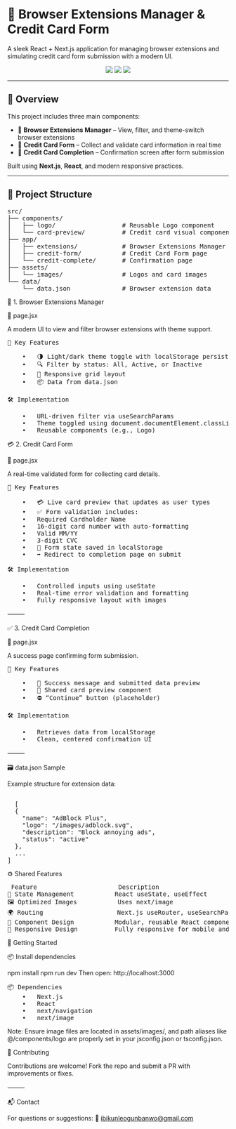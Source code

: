 # 🧩 **Browser Extensions Manager & Credit Card Form**

A sleek React + Next.js application for managing browser extensions and simulating credit card form submission with a modern UI.

<p align="center">
  <img src="https://img.shields.io/badge/Next.js-13%2B-blue?logo=next.js" />
  <img src="https://img.shields.io/badge/React-18-lightblue?logo=react" />
  <img src="https://img.shields.io/badge/Responsive-Design-success" />
</p>

---

## 📄 **Overview**

This project includes three main components:

- 🔹 **Browser Extensions Manager** – View, filter, and theme-switch browser extensions  
- 🔹 **Credit Card Form** – Collect and validate card information in real time  
- 🔹 **Credit Card Completion** – Confirmation screen after form submission

Built using **Next.js**, **React**, and modern responsive practices.

---

## 🧱 **Project Structure**

<pre>
src/
├── components/
│   ├── logo/                  # Reusable Logo component
│   └── card-preview/          # Credit card visual component
├── app/
│   ├── extensions/            # Browser Extensions Manager page
│   ├── credit-form/           # Credit Card Form page
│   └── credit-complete/       # Confirmation page
├── assets/
│   └── images/                # Logos and card images
└── data/
    └── data.json              # Browser extension data
</pre>

🔌 1. Browser Extensions Manager

📄 page.jsx

A modern UI to view and filter browser extensions with theme support.

<pre>
🌟 Key Features
  
	•	🌗 Light/dark theme toggle with localStorage persistence
	•	🔍 Filter by status: All, Active, or Inactive
	•	🧩 Responsive grid layout
	•	📦 Data from data.json

🛠️ Implementation
  
	•	URL-driven filter via useSearchParams
	•	Theme toggled using document.documentElement.classList
	•	Reusable components (e.g., Logo)
</pre>

💳 2. Credit Card Form

📄 page.jsx

A real-time validated form for collecting card details.

<pre>
🌟 Key Features
  
	•	💳 Live card preview that updates as user types
	•	✅ Form validation includes:
	•	Required Cardholder Name
	•	16-digit card number with auto-formatting
	•	Valid MM/YY
	•	3-digit CVC
	•	💾 Form state saved in localStorage
	•	➡️ Redirect to completion page on submit

🛠️ Implementation
  
	•	Controlled inputs using useState
	•	Real-time error validation and formatting
	•	Fully responsive layout with images
</pre>
⸻

✅ 3. Credit Card Completion

📄 page.jsx

A success page confirming form submission.

<pre>
🌟 Key Features
  
	•	🎉 Success message and submitted data preview
	•	🔁 Shared card preview component
	•	⛔ “Continue” button (placeholder)

🛠️ Implementation
  
	•	Retrieves data from localStorage
	•	Clean, centered confirmation UI
</pre>
⸻

🗃️ data.json Sample

Example structure for extension data:

<pre>

  [
  {
    "name": "AdBlock Plus",
    "logo": "/images/adblock.svg",
    "description": "Block annoying ads",
    "status": "active"
  },
  ...
]
</pre>

⚙️ Shared Features

<pre>
 Feature                      Description
🧠 State Management           React useState, useEffect
🖼 Optimized Images           Uses next/image
🌍 Routing                    Next.js useRouter, useSearchParams
🧩 Component Design           Modular, reusable React components
📱 Responsive Design          Fully responsive for mobile and desktop
</pre>

 🚀 Getting Started

📦 Install dependencies

npm install
npm run dev
Then open: http://localhost:3000

<pre>
📦 Dependencies
	•	Next.js
	•	React
	•	next/navigation
	•	next/image
</pre>
Note: Ensure image files are located in assets/images/, and path aliases like @/components/logo are properly set in your jsconfig.json or tsconfig.json.



🤝 Contributing

Contributions are welcome!
Fork the repo and submit a PR with improvements or fixes.

⸻

📬 Contact

For questions or suggestions:
📧 ibikunleogunbanwo@gmail.com










